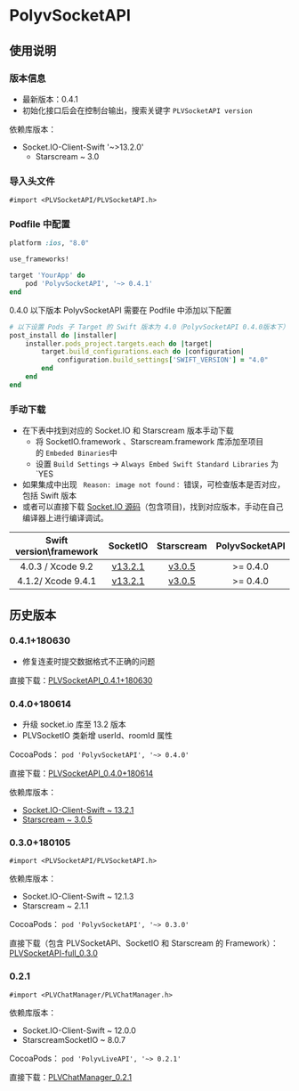 # PolyvSocketAPI

## 使用说明

### 版本信息

 - 最新版本：0.4.1
 - 初始化接口后会在控制台输出，搜索关键字 `PLVSocketAPI version`

依赖库版本：

 - Socket.IO-Client-Swift '~>13.2.0'
   - Starscream ~ 3.0

### 导入头文件

`#import <PLVSocketAPI/PLVSocketAPI.h>`

### Podfile 中配置

```ruby
platform :ios, "8.0"

use_frameworks!

target 'YourApp' do
    pod 'PolyvSocketAPI', '~> 0.4.1'
end

```

0.4.0 以下版本 PolyvSocketAPI 需要在 Podfile 中添加以下配置

```ruby
# 以下设置 Pods 子 Target 的 Swift 版本为 4.0（PolyvSocketAPI 0.4.0版本下）
post_install do |installer|
    installer.pods_project.targets.each do |target|
        target.build_configurations.each do |configuration|
            configuration.build_settings['SWIFT_VERSION'] = "4.0"
        end
    end
end
```

### 手动下载

 - 在下表中找到对应的 Socket.IO 和 Starscream 版本手动下载
    - 将 SocketIO.framework 、Starscream.framework 库添加至项目的 `Embeded Binaries`中
    - 设置 `Build Settings` -> `Always Embed Swift Standard Libraries` 为 `YES
- 如果集成中出现 ` Reason: image not found：` 错误，可检查版本是否对应，包括 Swift 版本
- 或者可以直接下载 [Socket.IO 源码](https://github.com/socketio/socket.io-client-swift/releases)（包含项目)，找到对应版本，手动在自己编译器上进行编译调试。

| Swift version\framework |                           SocketIO                           |                          Starscream                          | PolyvSocketAPI |
| :---------------------: | :----------------------------------------------------------: | :----------------------------------------------------------: | :------------: |
|    4.0.3 / Xcode 9.2    | [v13.2.1](http://repo.polyv.net/ios/download/socket.io/SocketIO.framework_13.2.1.zip) | [v3.0.5](http://repo.polyv.net/ios/download/starscream/Starscream.framework_3.0.5.zip) |    >= 0.4.0    |
|   4.1.2/ Xcode 9.4.1    | [v13.2.1](http://repo.polyv.net/ios/download/socket.io/swift4.1.2_SocketIO.framework_13.2.1.zip) | [v3.0.5](http://repo.polyv.net/ios/download/starscream/swift4.1.2_Starscream.framework_3.0.5.zip) |    >= 0.4.0    |

## 历史版本

### 0.4.1+180630

- 修复连麦时提交数据格式不正确的问题

直接下载：[PLVSocketAPI_0.4.1+180630](http://repo.polyv.net/ios/download/socketAPI/PLVSocketAPI_0.4.1+180630_2.zip)

### 0.4.0+180614

- 升级 socket.io 库至 13.2 版本
- PLVSocketIO 类新增 userId、roomId 属性

CocoaPods： `pod 'PolyvSocketAPI', '~> 0.4.0'`

直接下载：[PLVSocketAPI_0.4.0+180614](http://repo.polyv.net/ios/download/socketAPI/PLVSocketAPI_0.4.0+180614.zip)

依赖库版本：

- [Socket.IO-Client-Swift ~ 13.2.1](http://repo.polyv.net/ios/download/socket.io/SocketIO.framework_13.2.1.zip)
- [Starscream ~ 3.0.5](http://repo.polyv.net/ios/download/starscream/Starscream.framework_3.0.5.zip)

### 0.3.0+180105

`#import <PLVSocketAPI/PLVSocketAPI.h>`

依赖库版本：

- Socket.IO-Client-Swift ~ 12.1.3
- Starscream ~ 2.1.1

CocoaPods： `pod 'PolyvSocketAPI', '~> 0.3.0'`

直接下载（包含 PLVSocketAPI、SocketIO 和 Starscream 的 Framework）：[PLVSocketAPI-full_0.3.0](http://repo.polyv.net/ios/download/socketAPI/0.3.0/PLVSocketAPI.framework-full.zip)

###  0.2.1

`#import <PLVChatManager/PLVChatManager.h>`

依赖库版本：

- Socket.IO-Client-Swift ~ 12.0.0
- StarscreamSocketIO ~ 8.0.7

CocoaPods： `pod 'PolyvLiveAPI', '~> 0.2.1'`

直接下载：[PLVChatManager_0.2.1](http://repo.polyv.net/ios/download/socketAPI/0.2.1/PLVChatManager.framework.zip)
